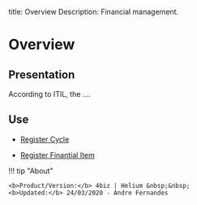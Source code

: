 title: Overview
Description: Financial management.
# Overview

Presentation
----------------

According to ITIL, the ....

Use
-------

- [Register Cycle](/en-us/citsmart-platform-9/processes/finantial/use/register-cycle.html)

- [Register Finantial Item](/en-us/citsmart-platform-9/processes/finantial/use/register-finantial-item.html)

!!! tip "About"

    <b>Product/Version:</b> 4biz | Helium &nbsp;&nbsp;
    <b>Updated:</b> 24/03/2020 - Andre Fernandes
